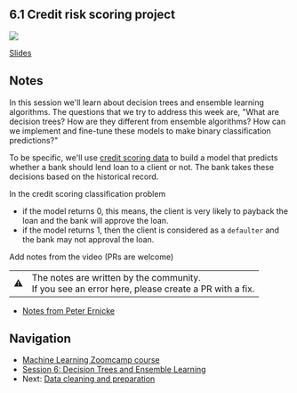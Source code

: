 
## 6.1 Credit risk scoring project

<a href="https://www.youtube.com/watch?v=GJGmlfZoCoU&list=PL3MmuxUbc_hIhxl5Ji8t4O6lPAOpHaCLR"><img src="images/thumbnail-6-01.jpg"></a>

[Slides](https://www.slideshare.net/AlexeyGrigorev/ml-zoomcamp-6-decision-trees-and-ensemble-learning)

## Notes

In this session we'll learn about decision trees and ensemble learning algorithms. The questions that we try to address this week are, "What are decision trees? How are they different from ensemble algorithms? How can we implement and fine-tune these models to make binary classification predictions?"

To be specific, we'll use [credit scoring data](https://github.com/gastonstat/CreditScoring) to build a model that predicts whether a bank should lend loan to a client or not. The bank takes these decisions based on the historical record.

In the credit scoring classification problem

- if the model returns 0, this means, the client is very likely to payback the loan and the bank will approve the loan.
- if the model returns 1, then the client is considered as a `defaulter` and the bank may not approval the loan.

Add notes from the video (PRs are welcome)


<table>
   <tr>
      <td>⚠️</td>
      <td>
         The notes are written by the community. <br>
         If you see an error here, please create a PR with a fix.
      </td>
   </tr>
</table>

* [Notes from Peter Ernicke](https://knowmledge.com/2023/10/16/ml-zoomcamp-2023-decision-trees-and-ensemble-learning-part-1/)

## Navigation

- [Machine Learning Zoomcamp course](../)
- [Session 6: Decision Trees and Ensemble Learning](./)
- Next: [Data cleaning and preparation](02-data-prep.md)

